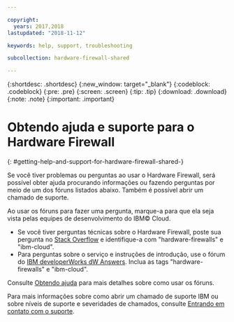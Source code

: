 ```yaml
---

copyright:
  years: 2017,2018
lastupdated: "2018-11-12"

keywords: help, support, troubleshooting

subcollection: hardware-firewall-shared

---
```


{:shortdesc: .shortdesc}
{:new_window: target="_blank"}
{:codeblock: .codeblock}
{:pre: .pre}
{:screen: .screen}
{:tip: .tip}
{:download: .download}
{:note: .note}
{:important: .important}

# Obtendo ajuda e suporte para o Hardware Firewall
{: #getting-help-and-support-for-hardware-firewall-shared-}

Se você tiver problemas ou perguntas ao usar o Hardware Firewall, será possível obter ajuda procurando informações ou fazendo perguntas por meio de um dos fóruns listados abaixo. Também
é possível abrir um chamado de suporte.

Ao usar os fóruns para fazer uma pergunta, marque-a para que ela seja vista pelas equipes de
desenvolvimento do IBM© Cloud.

* Se você tiver perguntas técnicas sobre o Hardware Firewall, poste sua pergunta no [Stack Overflow](https://stackoverflow.com/search?q=hardware-firewalls+ibm-cloud) e identifique-a com "hardware-firewalls" e "ibm-cloud".
* Para perguntas sobre o serviço e instruções de introdução, use o fórum do [IBM developerWorks dW Answers](https://developer.ibm.com/answers/topics/hardware-firewalls.html?smartspace=ibm-cloud). Inclua as tags "hardware-firewalls" e "ibm-cloud".

Consulte [Obtendo ajuda](https://{DomainName}/docs/get-support?topic=get-support-using-avatar) para mais detalhes sobre como usar os fóruns.

Para mais informações sobre como abrir um chamado de suporte IBM ou sobre níveis de suporte e severidades de chamados, consulte [Entrando em contato com o suporte](/docs/get-support?topic=get-support-contacting-bluemix-support-dedicated-local).
